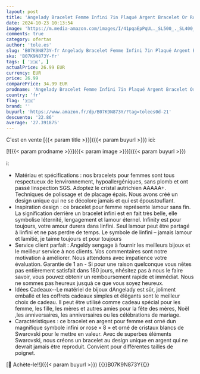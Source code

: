 ```yaml
---
layout: post
title: 'Angelady Bracelet Femme Infini 7in Plaqué Argent Bracelet Or Rose avec des Cristaux  Bracelet Femme Cadeau Fête des Mères Anniversaire Femme Maman - avec Boîte Cadeau'
date: 2024-10-23 10:13:54
image: 'https://m.media-amazon.com/images/I/41pqaEpPqUL._SL500_._SL400_.jpg'
comments: true
category: ofertas
author: 'tole.es'
slug: 'B07K9N873Y-fr Angelady Bracelet Femme Infini 7in Plaqué Argent Bracelet...'
sku: 'B07K9N873Y-fr'
tags: [ '🇫🇷', ]
actualPrice: 26.99 EUR
currency: EUR
price: 26.99
comparePrice: 34.99 EUR
prodname: 'Angelady Bracelet Femme Infini 7in Plaqué Argent Bracelet Or Rose avec des Cristaux  Bracelet Femme Cadeau Fête des Mères Anniversaire Femme Maman - avec Boîte Cadeau'
country: 'fr'
flag: '🇫🇷'
brand: ''
buyurl: 'https://www.amazon.fr/dp/B07K9N873Y/?tag=tolees0d-21'
descuento: '22.86'
average: '27.391875'
---
```


C'est en vente [{{< param title >}}]({{< param buyurl >}}) ici:

[![{{< param prodname >}}]({{< param image >}})]({{< param buyurl >}})

ℹ️:

- Matériau et spécifications : nos bracelets pour femmes sont tous respectueux de lenvironnement, hypoallergéniques, sans plomb et ont passé linspection SGS. Adoptez le cristal autrichien AAAAA+. Techniques de polissage et de placage épais. Nous avons créé un design unique qui ne se décolore jamais et qui est époustouflant.
- Inspiration design : ce bracelet pour femme représente lamour sans fin. La signification derrière un bracelet infini est en fait très belle, elle symbolise léternité, lengagement et lamour éternel. Infinity est pour toujours, votre amour durera dans linfini. Seul lamour peut être partagé à linfini et ne pas perdre de temps. Le symbole de linfini – jamais lamour et lamitié, je taime toujours et pour toujours
- Service client parfait : Angeldy sengage à fournir les meilleurs bijoux et le meilleur service à nos clients. Vos commentaires sont notre motivation à améliorer. Nous attendons avec impatience votre évaluation. Garantie de 1 an - Si pour une raison quelconque vous nêtes pas entièrement satisfait dans 180 jours, nhésitez pas à nous le faire savoir, vous pouvez obtenir un remboursement rapide et immédiat. Nous ne sommes pas heureux jusquà ce que vous soyez heureux.
- Idées Cadeaux--Le matériel de bijoux dAngelady est sûr, joliment emballé et les coffrets cadeaux simples et élégants sont le meilleur choix de cadeau. Il peut être utilisé comme cadeau spécial pour les femme, les fille, les mères et autres amies pour la fête des mères, Noël ,les anniversaires, les anniversaires ou les célébrations de mariage.
- Caractéristiques : ce bracelet en argent pour femme est orné dun magnifique symbole infini or rose « 8 » et orné de cristaux blancs de Swarovski pour le mettre en valeur. Avec de superbes éléments Swarovski, nous créons un bracelet au design unique en argent qui ne devrait jamais être reproduit. Convient pour différentes tailles de poignet.

[🛒 Achète-le!!]({{< param buyurl >}})
{{<world>}}B07K9N873Y{{</world>}}
